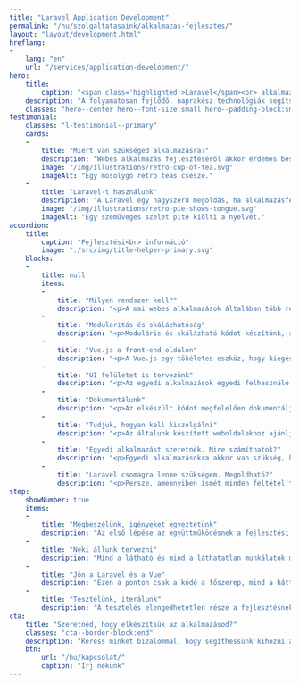 ```yaml
---
title: "Laravel Application Development"
permalink: "/hu/szolgaltatasaink/alkalmazas-fejlesztes/"
layout: "layout/development.html"
hreflang:
-
    lang: "en"
    url: "/services/application-development/"
hero:
    title:
        caption: "<span class='highlighted'>Laravel</span><br> alkalmazásokat<br> fejlesztünk"
    description: "A folyamatosan fejlődő, naprakész technológiák segítségével hozzuk létre azt a végterméket, ami megbízhatóan szolgálja majd céljaidat."
    classes: "hero--center hero--font-size:small hero--padding-block:small"
testimonial:
    classes: "l-testimonial--primary"
    cards:
    -
        title: "Miért van szükséged alkalmazásra?"
        description: "Webes alkalmazás fejlesztéséről akkor érdemes beszélni, ha az elképzelés megvalósítása olyan egyedi megoldásokat igényel, amelyeket nem lehet egyszerűen valamilyen tartalomkezelő rendszerrel, vagy egyéb kész megoldással kivitelezni."
        image: "/img/illustrations/retro-cup-of-tea.svg"
        imageAlt: "Egy mosolygó retro teás csésze."
    -
        title: "Laravel-t használunk"
        description: "A Laravel egy nagyszerű megoldás, ha alkalmazásfejlesztésről van szó. Egy komplex PHP keretrendszer komoly ökoszisztémával. Ismerjük kívülről, belülről. Nem csak használjuk, de a fejlesztésében is részt veszünk."
        image: "/img/illustrations/retro-pie-shows-tongue.svg"
        imageAlt: "Egy szemüveges szelet pite kiölti a nyelvét."
accordion:
    title:
        caption: "Fejlesztési<br> információ"
        image: "./src/img/title-helper-primary.svg"
    blocks:
    -
        title: null
        items:
        -
            title: "Milyen rendszer kell?"
            description: "<p>A mai webes alkalmazások általában több rétegből épülnek fel, hogy az igényeket megfelelően ki tudják szolgálni. Így lehet, hogy egy összekapcsolt webes és API felületre, vagy akár egy komplex CMS-re van szükséged, mindegyikben tudunk segíteni.</p>"
        -
            title: "Modularitás és skálázhatóság"
            description: "<p>Moduláris és skálázható kódot készítünk, amit a későbbiekben könnyebben bővíthető és optimalizálható. A különálló modulok kialakításával könnyebb az egyes iterációk megvalósítása és a felmerülő igényekre optimalizálás úgy, hogy csak 1-1 szegmenst módosítunk.</p>"
        -
            title: "Vue.js a front-end oldalon"
            description: "<p>A Vue.js egy tökéletes eszköz, hogy kiegészítsük Laravel-t front-end oldalról. Mindent lefed, amire egy egyedi fejlesztésnek szüksége lehet, ellenben az alkalmazás szerkezete könnyed és átlátható marad. Rugalmas és fluid UI felületeket készítünk majd vele.</p>"
        -
            title: "UI felületet is tervezünk"
            description: "<p>Az egyedi alkalmazások egyedi felhasználó felületet és dizájnt igényelnek. Természetesen a UI felület elkészítésében is tudunk segíteni: megtervezzük, összerakjuk, testre szabjuk, majd beállítjuk neked.</p>"
        -
            title: "Dokumentálunk"
            description: "<p>Az elkészült kódot megfelelően dokumentáljuk, hogy tényleg jövőálló és bővíthető legyen. Az dokumentáció nem csak a fejlesztőknek segít, de statikus elemzéseknek is teret enged, így kiszűrve az esetleges szintaktikai hibákat és megelőzve a problémákat.</p>"
        -
            title: "Tudjuk, hogyan kell kiszolgálni"
            description: "<p>Az általunk készített weboldalakhoz ajánljuk a megfelelő hosztingot, ami skálázható. Egy gyors és könnyen kezelhető szerver szolgáltatás elengedhetetlen ahhoz, hogy megfelelően működjön a kész rendszer.</p>"
        -
            title: "Egyedi alkalmazást szeretnék. Mire számíthatok?"
            description: "<p>Egyedi alkalmazásokra akkor van szükség, ha funkcionalitásban jóval összetettebb rendszert szeretnél, mint amit WordPress alapon célszerű még megoldani. Egyedi alkalmazások esetében Laravel-el dolgozunk. Így a környezetet is ennek megfelelően alakítjuk ki.</p><p>A terv készítést ilyenkor is ránk bízhatod. Front-end oldalon szintén figyelünk, hogy modern felület készüljön, amiben a Vue.js keretrendszer van a segítségünkre.</p>"
        -
            title: "Laravel csomagra lenne szükségem. Megoldható?"
            description: "<p>Persze, amennyiben ismét minden feltétel teljesül, hogy a csomag megfelelően elkészüljön. Ha az igényeket össze tudjuk egyeztetni azzal amit mit tudunk nyújtani, akkor semmi akadálya.</p><p>Az elavult Laravel verziók nem kapnak támogatást, így a csomag megírásához mindenképpen frissíteni kell az alkalmazást egy támogatott verzióra.</p>"
step:
    showNumber: true
    items:
    -
        title: "Megbeszélünk, igényeket egyeztetünk"
        description: "Az első lépése az együttműködésnek a fejlesztési leírás elkészítés közösen, ami alapján dolgozni tudunk majd."
    -
        title: "Neki állunk tervezni"
        description: "Mind a látható és mind a láthatatlan munkálatok megkezdődnek. A terveket általában HTML/CSS formában prezentáljuk."
    -
        title: "Jön a Laravel és a Vue"
        description: "Ezen a ponton csak a kódé a főszerep, mind a háttérben, mind a látható front-end területen."
    -
        title: "Tesztelünk, iterálunk"
        description: "A tesztelés elengedhetetlen része a fejlesztésnek, ahogy az esetleges rosszabb megoldások kijavítása is."
cta:
    title: "Szeretnéd, hogy elkészítsük az alkalmazásod?"
    classes: "cta--border-block:end"
    description: "Keress minket bizalommal, hogy segíthessünk kihozni a legtöbbet az ötletedből."
    btn:
        url: "/hu/kapcsolat/"
        caption: "Írj nekünk"
---
```

